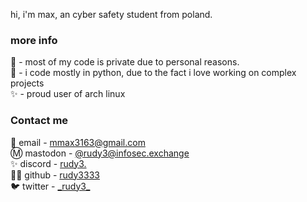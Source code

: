 hi, i'm max, an cyber safety student from poland. 

### more info

📄 - most of my code is private due to personal reasons. \
📖 - i code mostly in python, due to the fact i love working on complex projects \
✨ - proud user of arch linux

### Contact me

📨 email - [mmax3163@gmail.com](mailto:mmax3163@gmail.com)\
Ⓜ️ mastodon - [@rudy3@infosec.exchange](https://infosec.exchange/@rudy3)\
✨ discord - [rudy3.](https://discordapp.com/users/1042539859245547550)\
👨‍💻 github - [rudy3333](https://github.com/rudy3333)\
🐦 twitter - [\_rudy3\_](https://twitter.com/_rudy3_)
